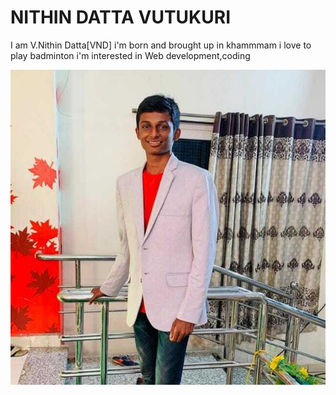 # NITHIN DATTA VUTUKURI 
I am V.Nithin Datta[VND]
i'm   born and brought up in khammmam
i love to play badminton
i'm interested in Web development,coding  

![IMAGE](datta-image.jpeg)
